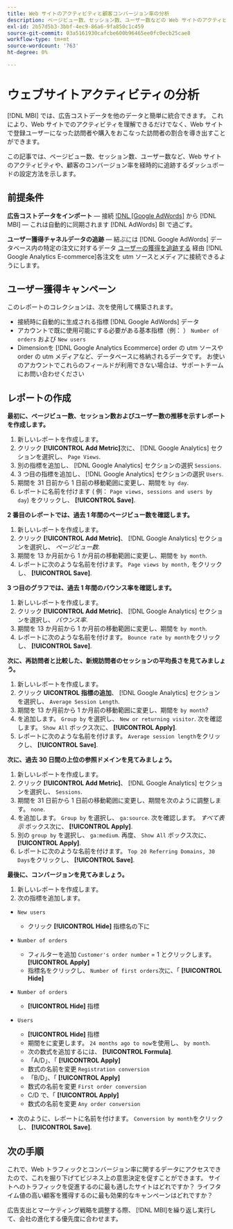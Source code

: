 ```yaml
---
title: Web サイトのアクティビティと顧客コンバージョン率の分析
description: ページビュー数、セッション数、ユーザー数などの Web サイトのアクティビティや、顧客のコンバージョン率を経時的に追跡するダッシュボードの設定方法について説明します。
exl-id: 2b57d5b3-3bbf-4ec9-86a6-9fa850c1c459
source-git-commit: 03a5161930cafcbe600b96465ee0fc0ecb25cae8
workflow-type: tm+mt
source-wordcount: '763'
ht-degree: 0%

---
```


# ウェブサイトアクティビティの分析

[!DNL MBI] では、広告コストデータを他のデータと簡単に統合できます。 これにより、Web サイトでのアクティビティを理解できるだけでなく、Web サイトで登録ユーザーになった訪問者や購入をおこなった訪問者の割合を導き出すことができます。

この記事では、ページビュー数、セッション数、ユーザー数など、Web サイトのアクティビティや、顧客のコンバージョン率を経時的に追跡するダッシュボードの設定方法を示します。

## 前提条件

**広告コストデータをインポート**  — 接続 [!DNL [Google AdWords]](../importing-data/integrations/google-adwords.md) から [!DNL MBI]  — これは自動的に同期されます [!DNL AdWords] BI で過ごす。

**ユーザー獲得チャネルデータの追跡**  — 結ぶには [!DNL Google AdWords] データベース内の特定の注文に対するデータ [ユーザーの獲得を追跡する](../analysis/google-track-user-acq.md) 経由 [!DNL Google Analytics E-commerce]各注文を utm ソースとメディアに接続できるようにします。

## ユーザー獲得キャンペーン

このレポートのコレクションは、次を使用して構築されます。

* 接続時に自動的に生成される指標 [!DNL Google AdWords] データ
* アカウントで既に使用可能にする必要がある基本指標（例： ） `Number of orders` および `New users`
* Dimensionを [!DNL Google Analytics Ecommerce] order の utm ソースや order の utm メディアなど、データベースに格納されるデータです。 お使いのアカウントでこれらのフィールドが利用できない場合は、サポートチームにお問い合わせください

## レポートの作成

**最初に、ページビュー数、セッション数およびユーザー数の推移を示すレポートを作成します。**

1. 新しいレポートを作成します。
1. クリック **[!UICONTROL Add Metric]**&#x200B;次に、 [!DNL Google Analytics] セクションを選択し、 `Page Views`.
1. 別の指標を追加し、 [!DNL Google Analytics] セクションの選択 `Sessions`.
1. 3 つ目の指標を追加し、 [!DNL Google Analytics] セクションの選択 `Users`.
1. 期間を 31 日前から 1 日前の移動範囲に変更し、期間を `by day`.
1. レポートに名前を付けます ( 例： `Page views, sessions and users by day`) をクリックし、 **[!UICONTROL Save]**.

**2 番目のレポートでは、過去 1 年間のページビュー数を確認します。**

1. 新しいレポートを作成します。
1. クリック **[!UICONTROL Add Metric]**、 [!DNL Google Analytics] セクションを選択し、 _ページビュー数_.
1. 期間を 13 か月前から 1 か月前の移動範囲に変更し、期間を `by month`.
1. レポートに次のような名前を付けます。 `Page views by month,` をクリックし、 **[!UICONTROL Save]**.

**3 つ目のグラフでは、過去 1 年間のバウンス率を確認します。**

1. 新しいレポートを作成します。
1. クリック **[!UICONTROL Add Metric]**、 [!DNL Google Analytics] セクションを選択し、 _バウンス率_.
1. 期間を 13 か月前から 1 か月前の移動範囲に変更し、期間を `by month`.
1. レポートに次のような名前を付けます。 `Bounce rate by month`をクリックし、 **[!UICONTROL Save]**.

**次に、再訪問者と比較した、新規訪問者のセッションの平均長さを見てみましょう。**

1. 新しいレポートを作成します。
1. クリック **UICONTROL 指標の追加**、 [!DNL Google Analytics] セクションを選択し、 `Average Session Length`.
1. 期間を 13 か月前から 1 か月前の移動範囲に変更し、期間を `by month`?
1. を追加します。 `Group by` を選択し、 `New or returning visitor`.  次を確認します。 `Show All` ボックス次に、 **[!UICONTROL Apply]**.
1. レポートに次のような名前を付けます。 `Average session length`をクリックし、 **[!UICONTROL Save]**.

**次に、過去 30 日間の上位の参照ドメインを見てみましょう。**

1. 新しいレポートを作成します。
1. クリック **[!UICONTROL Add Metric]**、 [!DNL Google Analytics] セクションを選択し、 `Sessions`.
1. 期間を 31 日前から 1 日前の移動範囲に変更し、期間を次のように調整します。 `none`.
1. を追加します。 `Group by` を選択し、 `ga:source`.  次を確認します。 _すべて表示_ ボックス次に、 **[!UICONTROL Apply]**.
1. 別の `group by` を選択し、 `ga:medium`. 再度、 `Show All` ボックス次に、 **[!UICONTROL Apply]**.
1. レポートに次のような名前を付けます。 `Top 20 Referring Domains, 30 Days`をクリックし、 **[!UICONTROL Save]**.

**最後に、コンバージョンを見てみましょう。**

1. 新しいレポートを作成します。
1. 次の指標を追加します。

* `New users`
   * クリック **[!UICONTROL Hide]** 指標名の下に

* `Number of orders`
   * フィルターを追加 `Customer's order number` = 1 とクリックします。 **[!UICONTROL Apply]**
   * 指標名をクリックし、 `Number of first orders`次に、「 **[!UICONTROL Hide]**

* `Number of orders`
   * **[!UICONTROL Hide]** 指標

* `Users`
   * **[!UICONTROL Hide]** 指標
   * 期間をに変更します。 `24 months ago to now`を使用し、 `by month`.
   * 次の数式を追加するには、 **[!UICONTROL Formula]**.
   * 「A/D」、「 **[!UICONTROL Apply]**
   * 数式の名前を変更 `Registration conversion`
   * 「B/D」、「 **[!UICONTROL Apply]**
   * 数式の名前を変更 `First order conversion`
   * C/D で、「 **[!UICONTROL Apply]**
   * 数式の名前を変更 `Any order conversion`

* 次のように、レポートに名前を付けます。 `Conversion by month`をクリックし、 **[!UICONTROL Save]**.

## 次の手順

これで、Web トラフィックとコンバージョン率に関するデータにアクセスできたので、これを掘り下げてビジネス上の意思決定を促すことができます。 サイトへのトラフィックを促進するのに最も適したサイトはどれですか？  ライフタイム値の高い顧客を獲得するのに最も効果的なキャンペーンはどれですか？

広告支出とマーケティング戦略を調整する際、 [!DNL MBI]を繰り返し実行して、会社の進化する優先度に合わせます。
